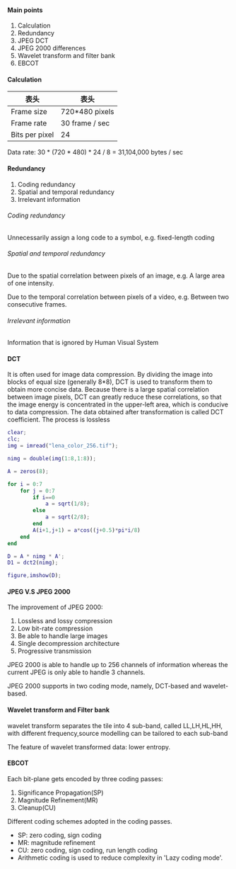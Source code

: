 #### Main points
1. Calculation
2. Redundancy
3. JPEG DCT
4. JPEG 2000 differences
5. Wavelet transform and filter bank
6. EBCOT

#### Calculation
| 表头 | 表头 |
| ---- | ---- |
| Frame size | 720\*480 pixels |
| Frame rate | 30 frame / sec |
| Bits per pixel | 24 |

Data rate: 30 \* (720 \* 480) \* 24 / 8 = 31,104,000 bytes / sec

#### Redundancy
1. Coding redundancy
2. Spatial and temporal redundancy
3. Irrelevant information

###### Coding redundancy
Unnecessarily assign a long code to a symbol, e.g. fixed-length coding

###### Spatial and temporal redundancy
Due to the spatial correlation between pixels of an image, e.g. A large area of one intensity.

Due to the temporal correlation between pixels of a video, e.g. Between two consecutive frames.

###### Irrelevant information
Information that is ignored by Human Visual System

#### DCT
It is often used for image data compression. By dividing the image into blocks of equal size (generally 8\*8), DCT is used to transform them to obtain more concise data. Because there is a large spatial correlation between image pixels, DCT can greatly reduce these correlations, so that the image energy is concentrated in the upper-left area, which is conducive to data compression. The data obtained after transformation is called DCT coefficient. The process is lossless

```matlab
clear;
clc;
img = imread("lena_color_256.tif");

nimg = double(img(1:8,1:8));

A = zeros(8);

for i = 0:7
    for j = 0:7
        if i==0
            a = sqrt(1/8);
        else
            a = sqrt(2/8);
        end
        A(i+1,j+1) = a*cos((j+0.5)*pi*i/8)
    end
end

D = A * nimg * A';
D1 = dct2(nimg);

figure,imshow(D);
```

#### JPEG V.S JPEG 2000
The improvement of JPEG 2000:
1. Lossless and lossy compression
2. Low bit-rate compression
3. Be able to handle large images
4. Single decompression architecture
5. Progressive transmission

JPEG 2000 is able to handle up to 256 channels of information whereas the current JPEG is only able to handle 3 channels.

JPEG 2000 supports in two coding mode, namely, DCT-based and wavelet-based.

#### Wavelet transform and Filter bank
wavelet transform separates the tile into 4 sub-band, called LL,LH,HL,HH, with different frequency,source modelling can be tailored to each sub-band

The feature of wavelet transformed data: lower entropy.
#### EBCOT
Each bit-plane gets encoded by three coding passes:
1. Significance Propagation(SP)
2. Magnitude Refinement(MR)
3. Cleanup(CU)


Different coding schemes adopted in the coding passes.
- SP: zero coding, sign coding
- MR: magnitude refinement
- CU: zero coding, sign coding, run length coding 
- Arithmetic coding is used to reduce complexity in 'Lazy coding mode'.